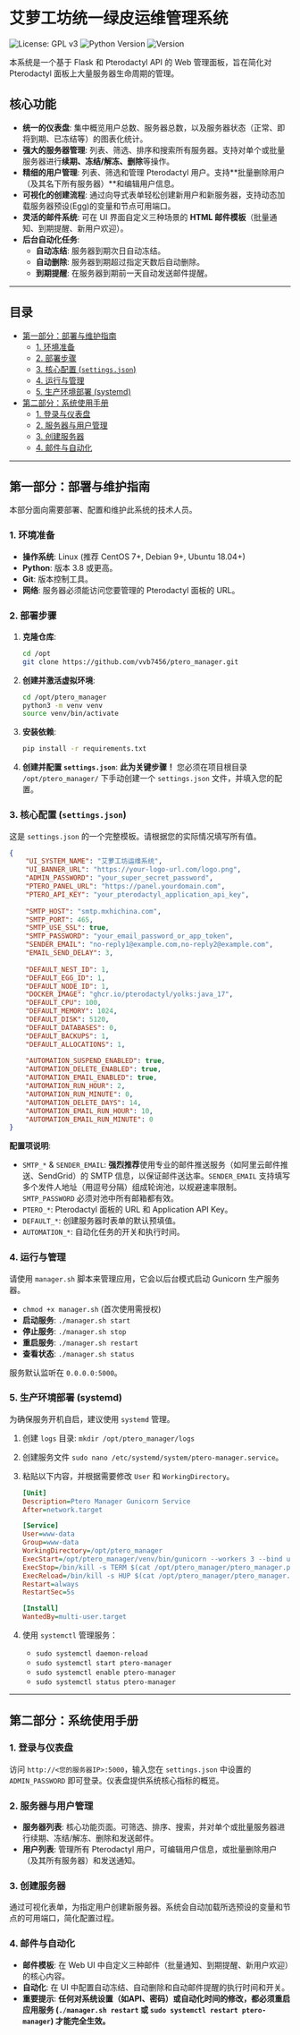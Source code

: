 # 艾萝工坊统一绿皮运维管理系统
![License: GPL v3](https://img.shields.io/badge/License-GPLv3-blue.svg)
![Python Version](https://img.shields.io/badge/python-3.8+-blue.svg)
![Version](https://img.shields.io/badge/version-v1.2.0-brightgreen.svg)

本系统是一个基于 Flask 和 Pterodactyl API 的 Web 管理面板，旨在简化对 Pterodactyl 面板上大量服务器生命周期的管理。


## 核心功能

-   **统一的仪表盘**: 集中概览用户总数、服务器总数，以及服务器状态（正常、即将到期、已冻结等）的图表化统计。
-   **强大的服务器管理**: 列表、筛选、排序和搜索所有服务器。支持对单个或批量服务器进行**续期、冻结/解冻、删除**等操作。
-   **精细的用户管理**: 列表、筛选和管理 Pterodactyl 用户。支持**批量删除用户（及其名下所有服务器）**和编辑用户信息。
-   **可视化的创建流程**: 通过向导式表单轻松创建新用户和新服务器，支持动态加载服务器预设(Egg)的变量和节点可用端口。
-   **灵活的邮件系统**: 可在 UI 界面自定义三种场景的 **HTML 邮件模板**（批量通知、到期提醒、新用户欢迎）。
-   **后台自动化任务**:
    -   **自动冻结**: 服务器到期次日自动冻结。
    -   **自动删除**: 服务器到期超过指定天数后自动删除。
    -   **到期提醒**: 在服务器到期前一天自动发送邮件提醒。

---

## 目录

- [第一部分：部署与维护指南](#第一部分部署与维护指南)
  - [1. 环境准备](#1-环境准备)
  - [2. 部署步骤](#2-部署步骤)
  - [3. 核心配置 (`settings.json`)](#3-核心配置-settingsjson)
  - [4. 运行与管理](#4-运行与管理)
  - [5. 生产环境部署 (systemd)](#5-生产环境部署-systemd)
- [第二部分：系统使用手册](#第二部分系统使用手册)
  - [1. 登录与仪表盘](#1-登录与仪表盘)
  - [2. 服务器与用户管理](#2-服务器与用户管理)
  - [3. 创建服务器](#3-创建服务器)
  - [4. 邮件与自动化](#4-邮件与自动化)

---

## 第一部分：部署与维护指南

本部分面向需要部署、配置和维护此系统的技术人员。

### 1. 环境准备

-   **操作系统**: Linux (推荐 CentOS 7+, Debian 9+, Ubuntu 18.04+)
-   **Python**: 版本 3.8 或更高。
-   **Git**: 版本控制工具。
-   **网络**: 服务器必须能访问您要管理的 Pterodactyl 面板的 URL。

### 2. 部署步骤

1.  **克隆仓库**:
    ```bash
    cd /opt
    git clone https://github.com/vvb7456/ptero_manager.git
    ```

2.  **创建并激活虚拟环境**:
    ```bash
    cd /opt/ptero_manager
    python3 -m venv venv
    source venv/bin/activate
    ```

3.  **安装依赖**:
    ```bash
    pip install -r requirements.txt
    ```

4.  **创建并配置 `settings.json`**:
    **此为关键步骤！** 您必须在项目根目录 `/opt/ptero_manager/` 下手动创建一个 `settings.json` 文件，并填入您的配置。

### 3. 核心配置 (`settings.json`)

这是 `settings.json` 的一个完整模板。请根据您的实际情况填写所有值。

```json
{
    "UI_SYSTEM_NAME": "艾萝工坊运维系统",
    "UI_BANNER_URL": "https://your-logo-url.com/logo.png",
    "ADMIN_PASSWORD": "your_super_secret_password",
    "PTERO_PANEL_URL": "https://panel.yourdomain.com",
    "PTERO_API_KEY": "your_pterodactyl_application_api_key",
    
    "SMTP_HOST": "smtp.mxhichina.com",
    "SMTP_PORT": 465,
    "SMTP_USE_SSL": true,
    "SMTP_PASSWORD": "your_email_password_or_app_token",
    "SENDER_EMAIL": "no-reply1@example.com,no-reply2@example.com",
    "EMAIL_SEND_DELAY": 3,
    
    "DEFAULT_NEST_ID": 1,
    "DEFAULT_EGG_ID": 1,
    "DEFAULT_NODE_ID": 1,
    "DOCKER_IMAGE": "ghcr.io/pterodactyl/yolks:java_17",
    "DEFAULT_CPU": 100,
    "DEFAULT_MEMORY": 1024,
    "DEFAULT_DISK": 5120,
    "DEFAULT_DATABASES": 0,
    "DEFAULT_BACKUPS": 1,
    "DEFAULT_ALLOCATIONS": 1,
    
    "AUTOMATION_SUSPEND_ENABLED": true,
    "AUTOMATION_DELETE_ENABLED": true,
    "AUTOMATION_EMAIL_ENABLED": true,
    "AUTOMATION_RUN_HOUR": 2,
    "AUTOMATION_RUN_MINUTE": 0,
    "AUTOMATION_DELETE_DAYS": 14,
    "AUTOMATION_EMAIL_RUN_HOUR": 10,
    "AUTOMATION_EMAIL_RUN_MINUTE": 0
}
```

**配置项说明**:
-   `SMTP_*` & `SENDER_EMAIL`: **强烈推荐**使用专业的邮件推送服务（如阿里云邮件推送、SendGrid）的 SMTP 信息，以保证邮件送达率。`SENDER_EMAIL` 支持填写多个发件人地址（用逗号分隔）组成轮询池，以规避速率限制。`SMTP_PASSWORD` 必须对池中所有邮箱都有效。
-   `PTERO_*`: Pterodactyl 面板的 URL 和 Application API Key。
-   `DEFAULT_*`: 创建服务器时表单的默认预填值。
-   `AUTOMATION_*`: 自动化任务的开关和执行时间。

### 4. 运行与管理

请使用 `manager.sh` 脚本来管理应用，它会以后台模式启动 Gunicorn 生产服务器。
-   `chmod +x manager.sh` (首次使用需授权)
-   **启动服务**: `./manager.sh start`
-   **停止服务**: `./manager.sh stop`
-   **重启服务**: `./manager.sh restart`
-   **查看状态**: `./manager.sh status`

服务默认监听在 `0.0.0.0:5000`。

### 5. 生产环境部署 (systemd)

为确保服务开机自启，建议使用 `systemd` 管理。

1.  创建 `logs` 目录: `mkdir /opt/ptero_manager/logs`
2.  创建服务文件 `sudo nano /etc/systemd/system/ptero-manager.service`。
3.  粘贴以下内容，并根据需要修改 `User` 和 `WorkingDirectory`。
    ```ini
    [Unit]
    Description=Ptero Manager Gunicorn Service
    After=network.target

    [Service]
    User=www-data
    Group=www-data
    WorkingDirectory=/opt/ptero_manager
    ExecStart=/opt/ptero_manager/venv/bin/gunicorn --workers 3 --bind unix:ptero_manager.sock -m 007 wsgi:app --daemon --pid /opt/ptero_manager/ptero_manager.pid --log-level=info --error-logfile /opt/ptero_manager/logs/error.log --access-logfile /opt/ptero_manager/logs/access.log
    ExecStop=/bin/kill -s TERM $(cat /opt/ptero_manager/ptero_manager.pid)
    ExecReload=/bin/kill -s HUP $(cat /opt/ptero_manager/ptero_manager.pid)
    Restart=always
    RestartSec=5s

    [Install]
    WantedBy=multi-user.target
    ```

4.  使用 `systemctl` 管理服务：
    -   `sudo systemctl daemon-reload`
    -   `sudo systemctl start ptero-manager`
    -   `sudo systemctl enable ptero-manager`
    -   `sudo systemctl status ptero-manager`

---

## 第二部分：系统使用手册

### 1. 登录与仪表盘
访问 `http://<您的服务器IP>:5000`，输入您在 `settings.json` 中设置的 `ADMIN_PASSWORD` 即可登录。仪表盘提供系统核心指标的概览。

### 2. 服务器与用户管理
-   **服务器列表**: 核心功能页面。可筛选、排序、搜索，并对单个或批量服务器进行续期、冻结/解冻、删除和发送邮件。
-   **用户列表**: 管理所有 Pterodactyl 用户，可编辑用户信息，或批量删除用户（及其所有服务器）和发送通知。

### 3. 创建服务器
通过可视化表单，为指定用户创建新服务器。系统会自动加载所选预设的变量和节点的可用端口，简化配置过程。

### 4. 邮件与自动化
-   **邮件模板**: 在 Web UI 中自定义三种邮件（批量通知、到期提醒、新用户欢迎）的核心内容。
-   **自动化**: 在 UI 中配置自动冻结、自动删除和自动邮件提醒的执行时间和开关。
-   **重要提示**: **任何对系统设置（如API、密码）或自动化时间的修改，都必须重启应用服务 (`./manager.sh restart` 或 `sudo systemctl restart ptero-manager`) 才能完全生效。**